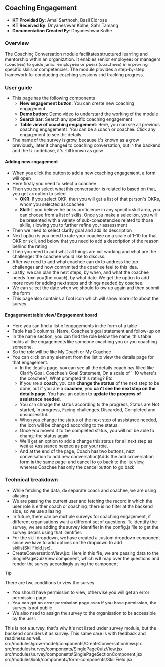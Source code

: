 ## Coaching Engagement
+ **KT Provided By**: Amal Santhosh, Basil Eldhose
+ **KT Received By**: Dnyaneshwar Kolhe, Sahil Tamang
+ **Documentation Created By**: Dnyaneshwar Kolhe
### Overview
The Coaching Conversation module facilitates structured learning and mentorship within an organization. It enables senior employees or managers (coaches) to guide junior employees or peers (coachees) in improving specific skills or competencies. The module provides a step-by-step framework for conducting coaching sessions and tracking progress.
### User guide
- This page has the following components
  - **New engagement button**: You can create new coaching engagement
  - **Demo button**: Demo video to understand the working of the module
  - **Search bar**: Search any specific coaching engagement
  - **Table view of coaching engagement**: Here, you can see all previous coaching engagements. You can be a coach or coachee. Click any engagement to see the details.
- The name of the survey is grow, because it's known as a grow previously, later it changed to coaching conversation, but in the  backend and the UI codebase, it's still known as grow
#### Adding new engagement
- When you click the button to add a new coaching engagement, a form will open
- Here firstly you need to select a coachee
- Then you can select what this conversation is related to based on that, you get an option to select
  - **OKR**: If you select OKR, then you will get a list of that person's OKRs, whom you selected as coachee
  - **Skill**: If you believe he lacks proficiency in any specific skill area, you can choose from a list of skills. Once you make a selection, you will be presented with a variety of sub-competencies related to those skills, allowing you to further refine your assessment
- Then we need to select clarify goal and add its description
- Next option is you need to rate your coachee on a scale of 1-10 for that OKR or skill, and below that you need to add a description of the reason behind the rating
- Then you need to add what all things are not working and what are the challenges the coachee would like to discuss.
- After we need to add what coachee can do to address the top challenges and how commmited the coachee feel to this idea.
- Lastly, we can plan the next steps, by when, and what the coachee needs from you(the coach), by what date. We get the option to add more rows for adding next steps and things needed by coachee.
- We can select the date when we should follow up again and then submit the form
- This page also contains a Tool icon which will show more info about the survey.
#### Engagement table view/ Engagement board
- Here you can find a list of engagements in the form of a table
- Table has 3 columns, Name, Coachee's goal statement and follow-up on
- In the name section, you can find the role below the name, this table holds all the engagements like someone coaching you or you coaching someone.
- So the role will be like My Coach or My Coachee
- You can click on any element from the list to view the details page for that engagement.
  - In the details page, you can see all the details coach has filled like Clarify Goal, Coachee's Goal Statement, On a scale of 1-10 where's the coachee?, What prompted this rating? Etc.
  - If you are a **coach**, you can **change the status** of the next step to be done, but if you are a **coachee**, you **can't see the next step on the details page**. You have an option to **update the progress of assistance needed**.
  - You can chnage the status according to the progress, Status are Not started, In progress, Facing challenges, Discarded, Completed and unsuccessful.
  - When you change the status of the next step of assistance needed, the icon will be changed according to the status.
  - Once you moved it to the completed status, you will not be able to change the status again
  - We'll get an option to add a change this status for all next step as well as Assistance needed as per your role.
  - And at the end of the page, Coach has two buttons, next conversation to add new conversation(Adds the add conversation form in the same page) and cancel to go back to the list view, whereas Coachee has only the cancel button to go back
### Technical breakdown
- While fetching the data, do separate coach and coachee, we are using aliasing
- We are passing the current user and fetching the record in which the user role is either coach or coaching, there is no filter at the backend side, so we use aliasing
- In future, there can be multiple surveys for coaching engagement, if different organisations want a different set of questions. To identify the survey, we are adding the survey identifier in the config.js file to get the survey details using that identifier.
- For the skill dropdown, we have created a custom dropdown component since we have to add options on the dropdown to add skills(SkillField.jsx).
- CreateConversationView.jsx: Here in this file, we are passing data to the SinglePageQuizView component, which will map over the questions and render the survey accordingly using the component 
> [!TIP]
> There are two conditions to view the survey
> + You should have permission to view, otherwise you will get an error permission page
> + You can get an error permission page even if you have permission, the survey is not public
> + We also need to assign the survey to the organisation to be accessible by the user.
>
> This is not a survey, that's why it's not listed under survey module, but the backend considers it as survey. This same case is with feedback and readiness as well.\
> src/modules/grow-model/components/CreateConversationView.jsx\
> src/modules/survey/components/SinglePageQuizView.jsx\
> src/modules/survey/components\SinglePageSectionComponent.jsx\
> src/modules/look/components/form-components/SkillField.jsx
